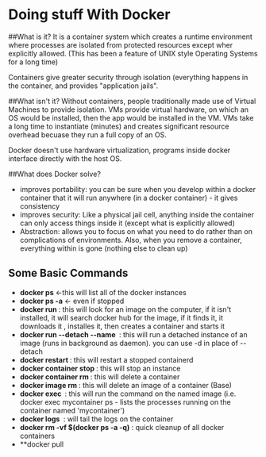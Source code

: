 # Doing stuff With Docker

##What is it?
It is a container system which creates a runtime environment where processes are isolated from protected resources except wher explicitly allowed. (This has been a feature of UNIX style Operating Systems for a long time)

Containers give greater security through isolation (everything happens in the container, and provides "application jails".

##What isn't it?
Without containers, people traditionally made use of Virtual Machines to provide isolation.  VMs provide virtual hardware, on which an OS would be installed, then the app would be installed in the VM.  VMs take a long time to instantiate (minutes) and creates significant resource overhead becuase they run a full copy of an OS.

Docker doesn't use hardware virtualization, programs inside docker interface directly with the host OS.

##What does Docker solve?
* improves portability: you can be sure when you develop within a docker container that it will run anywhere (in a docker container) - it gives consistency
* improves security: Like a physical jail cell, anything inside the container can only access things inside it (except what is explicitly allowed)
* Abstraction: allows you to focus on what you need to do rather than on complications of environments.  Also, when you remove a container, everything within is gone (nothing else to clean up)

## Some Basic Commands
* **docker ps** <-this will list all of the docker instances
* **docker ps -a** <- even if stopped
* **docker run <file>** : this will look for an image on the computer, if it isn't installed, it will search docker hub for the image, if it finds it, it downloads it , installes it, then creates a container and starts it
* **docker run --detach --name <name> <image>** : this will run a detached instance of an image (runs in background as daemon).  you can use -d in place of --detach
* **docker restart <name>** : this will restart a stopped containerd
* **docker container stop <name>** : this will stop an instance
* **docker container rm <name>** : this will delete a container
* **docker image rm <name>** : this will delete an image of a container (Base)
* **docker exec <image> <command>** : this will run the command on the named image (i.e. docker exec mycontainer ps - lists the processes running on the container named 'mycontainer')
* **docker logs <image>** : will tail the logs on the container
* **docker rm -vf $(docker ps -a -q)** : quick cleanup of all docker containers
* **docker pull



